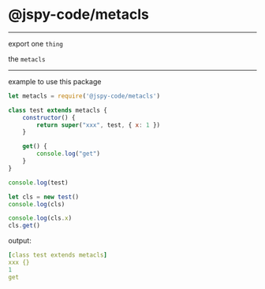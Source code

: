# @jspy-code/metacls
---
export one `thing`

the `metacls`

---
example to use this package

```js
let metacls = require('@jspy-code/metacls')

class test extends metacls {
	constructor() {
		return super("xxx", test, { x: 1 })
	}

	get() {
		console.log("get")
	}
}

console.log(test)

let cls = new test()
console.log(cls)

console.log(cls.x)
cls.get()
```

output: 
```yml
[class test extends metacls]
xxx {}
1
get
```
